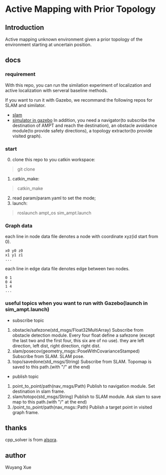 # Active Mapping with Prior Topology
## Introduction
Active mapping unknown environment given a prior topology of the environment starting at uncertain position.

## docs
### requirement
With this repo, you can run the similation experiment of localization and active localization with serveral baseline methods.

If you want to run it with Gazebo, we recommand the following repos for SLAM and similator.
* [slam](https://github.com/icesit/ORB_SLAM2)
* [simulator in gazebo](https://github.com/icesit/p3at_sim)
In addition, you need a navigator(to subscribe the destination of AMPT and reach the destination), an obstacle avoidance module(to provide safety directions), a topology extractor(to provide visited graph).

### start
0. clone this repo to you catkin workspace:
> git clone  
1. catkin_make:
> catkin_make  
2. read param/param.yaml to set the mode;
3. launch:
> roslaunch ampt_os sim_ampt.launch

### Graph data
each line in node data file denotes a node with coordinate xyz(id start from 0).
```
x0 y0 z0
x1 y1 z1
...
```

each line in edge data file denotes edge between two nodes.
```
0 1
0 4
1 4
...
```

### useful topics when you want to run with Gazebo(launch in sim_ampt.launch)
* subscribe topic
1. obstacle/safezone(std_msgs/Float32MultiArray)
  Subscribe from obstacle detection module. Every four float define a safezone (except the last two and the first four, this six are of no use). they are left direction, left dist, right direction, right dist.
2. slam/posecov(geometry_msgs::PoseWithCovarianceStamped)
  Subscribe from SLAM. SLAM pose.
3. topo/savedone(std_msgs/String)
  Subscribe from SLAM. Topomap is saved to this path.(with "/" at the end)
* publish topic
1. point_to_point/path(nav_msgs/Path)
  Publish to navigation module. Set destination in slam frame.
2. slam/totopo(std_msgs/String)
  Publish to SLAM module. Ask slam to save map to this path.(with "/" at the end)
3. /point_to_point/path(nav_msgs::Path)
  Publish a target point in visited graph frame.

## thanks
cpp_solver is from [alsora](https://github.com/alsora/chinese-postman-problem.git).

## author
Wuyang Xue
